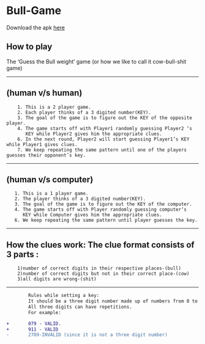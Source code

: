 # Bull-Game

Download the apk [here](https://github.com/vivekdhir77/Bull-Game)

>
##       How to play
        
   The ‘Guess the Bull weight’ game
   (or how we like to call it cow-bull-shit game)





-----------------------------------------------------------------------------------------------------------------------------------------------------------------         
>
##       (human v/s human) 

        1. This is a 2 player game.
        2. Each player thinks of a 3 digited number(KEY).
        3. The goal of the game is to figure out the KEY of the opposite player. 
        4. The game starts off with Player1 randomly guessing Player2 ‘s 
           KEY while Player2 gives him the appropriate clues.
        6. In the next round, Player2 will start guessing Player1’s KEY while Player1 gives clues. 
        7. We keep repeating the same pattern until one of the players guesses their opponent’s key.





-----------------------------------------------------------------------------------------------------------------------------------------------------------------    
>
##    (human v/s computer)

       1. This is a 1 player game.
       2. The player thinks of a 3 digited number(KEY).
       3. The goal of the game is to figure out the KEY of the computer.
       4. The game starts off with Player randomly guessing computer‘s 
          KEY while Computer gives him the appropriate clues.
       6. We keep repeating the same pattern until player guesses the key.
        
    
    
    
     
 ----------------------------------------------------------------------------------------------------------------------------------------------------------------- 
>
##     How the clues work: The clue format consists of 3 parts :
 
        1)number of correct digits in their respective places-(bull)
        2)number of correct digits but not in their correct place-(cow)
        3)all digits are wrong-(shit)
        
        
        
        
        
----------------------------------------------------------------------------------------------------------------------------------------------------------------- 
```diff
        Rules while setting a key:
        It should be a three digit number made up of numbers from 0 to 9.
        All three digits can have repetitions.
        For example:

+       079 - VALID.
+       911 - VALID 
-       2789-INVALID (since it is not a three digit number)
```
